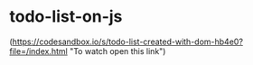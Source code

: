 # todo-list-on-js
(https://codesandbox.io/s/todo-list-created-with-dom-hb4e0?file=/index.html "To watch open this link")